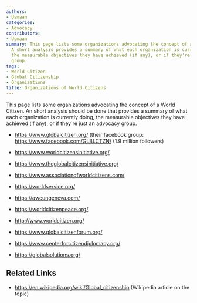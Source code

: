```yaml
---
authors:
- Usmaan
categories:
- Advocacy
contributors:
- Usmaan
summary: This page lists some organizations advocating the concept of a World Citizen.
  A short analysis provides a summary of what each organization is currently doing,
  the measurable objectives they have achieved (if any), or if they're just an advocacy
  group.
tags:
- World Citizen
- Global Citizenship
- Organizations
title: Organizations of World Citizens
---
```


This page lists some organizations advocating the concept of a World
Citizen. An short analysis should be done that provides a summary of
what each organization is currently doing, the measurable objectives
they have achieved (if any), or if they're just an advocacy group.

- <https://www.globalcitizen.org/> (their facebook group:
  <https://www.facebook.com/GLBLCTZN/> (1.9 million followers)

<!-- -->

- <https://www.worldcitizensinitiative.org/>

<!-- -->

- <https://www.theglobalcitizensinitiative.org/>

<!-- -->

- <https://www.associationofworldcitizens.com/>

<!-- -->

- <https://worldservice.org/>

<!-- -->

- <https://awcungeneva.com/>

<!-- -->

- <https://worldcitizenpeace.org/>

<!-- -->

- <http://www.worldcitizen.org/>

<!-- -->

- <https://www.globalcitizenforum.org/>

<!-- -->

- <https://www.centerforcitizendiplomacy.org/>

<!-- -->

- <https://globalsolutions.org/>

## Related Links

- <https://en.wikipedia.org/wiki/Global_citizenship> (Wikipedia article
  on the topic)